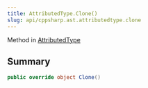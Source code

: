 ```yaml
---
title: AttributedType.Clone()
slug: api/cppsharp.ast.attributedtype.clone
---
```

Method in [AttributedType](/api/cppsharp/ast/attributedtype)

## Summary



```csharp
public override object Clone()
```

